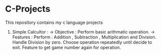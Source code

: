# C-Projects
This repository contains my c language projects


1. Simple Calcultor :
-> Objective : Perform basic arithmatic operation.
-> Features :
   Perform : Addition , Subtraction , Multiplication and Division.
   Handle Division by zero.
   Choose operation repeatedly until decide to exit.
   Feature to get game number again for operation.
